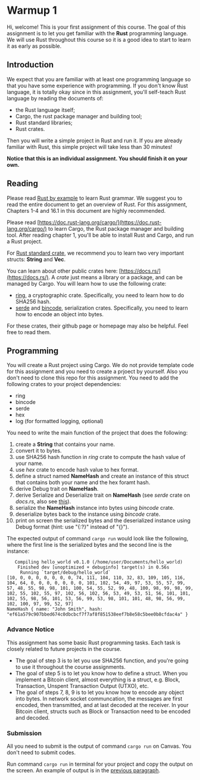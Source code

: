 # Warmup 1

Hi, welcome! This is your first assignment of this course. The goal of this assignment is to let you get familiar with the **Rust** programming language. We will use Rust throughout this course so it is a good idea to start to learn it as early as possible.

## Introduction

We expect that you are familiar with at least one programming language so that you have some experience with programming. If you don't know Rust language, it is totally okay since in this assignment, you'll self-teach Rust language by reading the documents of:

- the Rust language itself;
- Cargo, the rust package manager and building tool;
- Rust standard libraries;
- Rust crates.

Then you will write a simple project in Rust and run it. If you are already familiar with Rust, this simple project will take less than 30 minutes!

**Notice that this is an individual assignment. You should finish it on your own.**

## Reading 
Please read [Rust by example](https://doc.rust-lang.org/rust-by-example/) to learn Rust grammar. We suggest you to read the entire document to get an overview of Rust. For this assignment, Chapters 1-4 and 16.1 in this document are highly recommended.

Please read [https://doc.rust-lang.org/cargo/](https://doc.rust-lang.org/cargo/) to learn Cargo, the Rust package manager and building tool. After reading chapter 1, you'll be able to install Rust and Cargo, and run a Rust project.

For [Rust standard crate](https://doc.rust-lang.org/stable/std/), we recommend you to learn two very important structs: **String** and **Vec**.

You can learn about other public crates here: [https://docs.rs/](https://docs.rs/). A *crate* just means a library or a package, and can be managed by Cargo. You will learn how to use the following crate:
- [ring](https://docs.rs/ring/0.16.9/ring/), a cryptographic crate. Specifically, you need to learn how to do SHA256 hash.
- [serde](https://docs.rs/serde/1.0.104/serde/) and [bincode](https://docs.rs/bincode/1.2.1/bincode/), serialization crates. Specifically, you need to learn how to encode an object into bytes.

For these crates, their github page or homepage may also be helpful. Feel free to read them.

## Programming 
You will create a Rust project using Cargo. We do not provide template code for this assignment and you need to create a prjoect by yourself. Also you don't need to clone this repo for this assignment. You need to add the following crates to your project dependencies:
- ring
- bincode
- serde
- hex
- log (for formatted logging, optional)

You need to write the main function of the project that does the following:

1. create a **String** that contains your name.
2. convert it to bytes.
3. use SHA256 hash function in *ring* crate to compute the hash value of your name.
4. use *hex* crate to encode hash value to hex format.
5. define a struct named **NameHash** and create an instance of this struct that contains both your name and the hex foramt hash.
6. derive Debug trait on **NameHash**.
7. derive Serialize and Deserialize trait on **NameHash** (see *serde* crate on *docs.rs*, also see [this](https://serde.rs/derive.html)).
8. serialize the **NameHash** instance into bytes using *bincode* crate.
9. deserialize bytes back to the instance using *bincode* crate.
10. print on screen the serialized bytes and the deserialized instance using Debug format (hint: use "{:?}" instead of "{}").

The expected output of command `cargo run` would look like the following, where the first line is the serialized bytes and the second line is the instance:<a name="output">
```
   Compiling hello_world v0.1.0 (/home/user/Documents/hello_world)
    Finished dev [unoptimized + debuginfo] target(s) in 0.56s
     Running `target/debug/hello_world`
[10, 0, 0, 0, 0, 0, 0, 0, 74, 111, 104, 110, 32, 83, 109, 105, 116, 104, 64, 0, 0, 0, 0, 0, 0, 0, 101, 102, 54, 49, 97, 53, 55, 57, 99, 57, 48, 55, 98, 98, 101, 100, 54, 55, 52, 99, 48, 100, 98, 99, 98, 99, 102, 55, 102, 55, 97, 102, 56, 102, 56, 53, 49, 53, 51, 56, 101, 101, 102, 55, 98, 56, 101, 53, 56, 99, 53, 98, 101, 101, 48, 98, 56, 99, 102, 100, 97, 99, 52, 97]
NameHash { name: "John Smith", hash: "ef61a579c907bbed674c0dbcbcf7f7af8f851538eef7b8e58c5bee0b8cfdac4a" }
```
</a>

### Advance Notice
This assignment has some basic Rust programming tasks. Each task is closely related to future projects in the course. 

- The goal of step 3 is to let you use SHA256 function, and you're going to use it throughout the course assignments.
- The goal of step 5 is to let you know how to define a struct. When you implement a Bitcoin client, almost everything is a struct, e.g. Block, Transaction, Unspent Transaction Output (UTXO), etc.
- The goal of steps 7, 8, 9 is to let you know how to encode any object into bytes. In network socket communcation, the messages are first encoded, then transmitted, and at last decoded at the receiver. In your  Bitcoin client, structs such as Block or Transaction need to be encoded and decoded.

### Submission
All you need to submit is the output of command `cargo run` on Canvas. You don't need to submit codes.

Run command `cargo run` in terminal for your project and copy the output on the screen. An example of output is in the [previous paragraph](#output).
